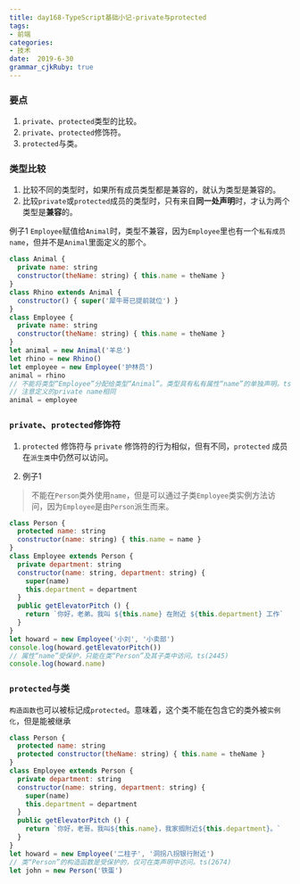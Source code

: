 ```yaml
---
title: day168-TypeScript基础小记-private与protected
tags: 
- 前端
categories: 
- 技术
date:  2019-6-30
grammar_cjkRuby: true
---
```

### 要点
1. `private`、`protected`类型的比较。
2. `private`、`protected`修饰符。
3. `protected`与类。
<!--more-->

### 类型比较

1. 比较不同的类型时，如果所有成员类型都是兼容的，就认为类型是兼容的。
2. 比较`private`或`protected`成员的类型时，只有来自**同一处声明**时，才认为两个类型是**兼容**的。

例子1
`Employee`赋值给`Animal`时，类型不兼容，因为`Employee`里也有一个`私有成员name`，但并不是`Animal`里面定义的那个。
```js
class Animal {
  private name: string
  constructor(theName: string) { this.name = theName }
}
class Rhino extends Animal {
  constructor() { super('犀牛哥已提前就位') }
}
class Employee {
  private name: string
  constructor(theName: string) { this.name = theName }
}
let animal = new Animal('羊总')
let rhino = new Rhino()
let employee = new Employee('护林员')
animal = rhino
// 不能将类型“Employee”分配给类型“Animal”。类型具有私有属性“name”的单独声明。ts(2322)
// 注意定义的private name相同
animal = employee
```
### `private`、`protected`修饰符

1. `protected` 修饰符与 `private` 修饰符的行为相似，但有不同，`protected` 成员在`派生类`中仍然可以访问。
  
2. 例子1
> 不能在`Person`类外使用`name`，但是可以通过子类`Employee`类实例方法访问，因为`Employee`是由`Person`派生而来。

```js
class Person {
  protected name: string
  constructor(name: string) { this.name = name }
}
class Employee extends Person {
  private department: string
  constructor(name: string, department: string) {
    super(name)
    this.department = department
  }
  public getElevatorPitch () {
    return `你好，老弟。我叫 ${this.name} 在附近 ${this.department} 工作`
  }
}
let howard = new Employee('小刘', '小卖部')
console.log(howard.getElevatorPitch())
// 属性“name”受保护，只能在类“Person”及其子类中访问。ts(2445)
console.log(howard.name)
```

### `protected`与类

`构造函数`也可以被标记成`protected`。意味着，这个类不能在包含它的类外被`实例化`，但是能被继承
```js
class Person {
  protected name: string
  protected constructor(theName: string) { this.name = theName }
}
class Employee extends Person {
  private department: string
  constructor(name: string, department: string) {
    super(name)
    this.department = department
  }
  public getElevatorPitch () {
    return `你好，老哥。我叫${this.name}，我家搁附近${this.department}。`
  }
}
let howard = new Employee('二柱子', '洞拐八拐银行附近')
// 类“Person”的构造函数是受保护的，仅可在类声明中访问。ts(2674)
let john = new Person('铁蛋')
```
